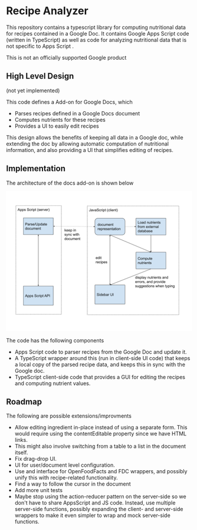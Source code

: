 # Recipe Analyzer

This repository contains a typescript library for computing nutritional data
for recipes contained in a Google Doc.  It contains Google Apps Script code
(written in TypeScript) as well as code for analyzing nutritional data that is
not specific to Apps Script .

This is not an officially supported Google product

## High Level Design

(not yet implemented)

This code defines a Add-on for Google Docs, which
 * Parses recipes defined in a Google Docs document
 * Computes nutrients for these recipes
 * Provides a UI to easily edit recipes

This design allows the benefits of keeping all data in a Google
doc, while extending the doc by allowing automatic computation of nutritional
information, and also providing a UI that simplifies editing of recipes.

## Implementation

The architecture of the docs add-on is shown below

![diagram of the architecture of the add-on](./diagram.svg)

The code has the following components
 * Apps Script code to parser recipes from the Google Doc and update it.
 * A TypeScript wrapper around this (run in client-side UI code) that keeps
   a local copy of the parsed recipe data, and keeps this in sync with the Google
   doc.
 * TypeScript client-side code that provides a GUI for editing the recipes and
   computing nutrient values.

## Roadmap

The following are possible extensions/improvments

 * Allow editing ingredient in-place instead of using a separate form.  This would
   require using the contentEditable property since we have HTML links.
 * This might also involve switching from a table to a list in the document itself.
 * Fix drag-drop UI.
 * UI for user/document level configuration.
 * Use and interface for OpenFoodFacts and FDC wrappers, and possibly unify this with
   recipe-related functionality.
 * Find a way to follow the cursor in the document
 * Add more unit tests
 * Maybe stop using the action-reducer pattern on the server-side so we don't have to
   share AppsScript and JS code.  Instead, use multiple server-side functions, possibly
   expanding the client- and server-side wrappers to make it even simpler to wrap
   and mock server-side functions.